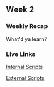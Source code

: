 ## Week 2

### Weekly Recap

What'd ya learn?

### Live Links

[Internal Scripts](https://tstreets.github.io/sp25-n220/week-2/index.html)

[External Scripts](https://tstreets.github.io/sp25-n220/week-2/pumkinpatch.html)
